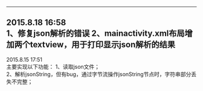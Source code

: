 ﻿---
2015.8.18 16:58<br/>
1、修复json解析的错误
2、mainactivity.xml布局增加两个textview，用于打印显示json解析的结果
---
2015.8.15 17:51<br/>
主要实现以下功能：
1、读取json文件；<br/>
2、解析jsonString，但有bug，通过字节流操作jsonString节点时，字符串部分丢失不完整；<br/>